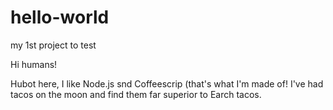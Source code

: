 # hello-world
my 1st project to test

Hi humans!

Hubot here, I like Node.js snd Coffeescrip (that's what I'm made of!
I've had tacos on the moon and find them far superior to Earch tacos.
